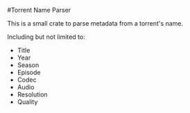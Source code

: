 #Torrent Name Parser

This is a small crate to parse metadata from a torrent's name.

Including but not limited to:

* Title
* Year
* Season
* Episode
* Codec
* Audio
* Resolution
* Quality
